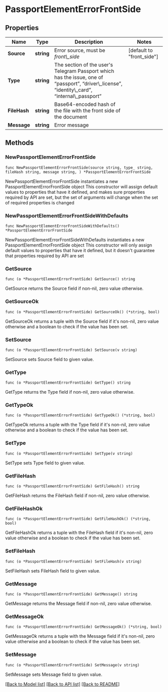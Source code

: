 # PassportElementErrorFrontSide

## Properties

Name | Type | Description | Notes
------------ | ------------- | ------------- | -------------
**Source** | **string** | Error source, must be *front\\_side* | [default to "front_side"]
**Type** | **string** | The section of the user&#39;s Telegram Passport which has the issue, one of “passport”, “driver\\_license”, “identity\\_card”, “internal\\_passport” | 
**FileHash** | **string** | Base64-encoded hash of the file with the front side of the document | 
**Message** | **string** | Error message | 

## Methods

### NewPassportElementErrorFrontSide

`func NewPassportElementErrorFrontSide(source string, type_ string, fileHash string, message string, ) *PassportElementErrorFrontSide`

NewPassportElementErrorFrontSide instantiates a new PassportElementErrorFrontSide object
This constructor will assign default values to properties that have it defined,
and makes sure properties required by API are set, but the set of arguments
will change when the set of required properties is changed

### NewPassportElementErrorFrontSideWithDefaults

`func NewPassportElementErrorFrontSideWithDefaults() *PassportElementErrorFrontSide`

NewPassportElementErrorFrontSideWithDefaults instantiates a new PassportElementErrorFrontSide object
This constructor will only assign default values to properties that have it defined,
but it doesn't guarantee that properties required by API are set

### GetSource

`func (o *PassportElementErrorFrontSide) GetSource() string`

GetSource returns the Source field if non-nil, zero value otherwise.

### GetSourceOk

`func (o *PassportElementErrorFrontSide) GetSourceOk() (*string, bool)`

GetSourceOk returns a tuple with the Source field if it's non-nil, zero value otherwise
and a boolean to check if the value has been set.

### SetSource

`func (o *PassportElementErrorFrontSide) SetSource(v string)`

SetSource sets Source field to given value.


### GetType

`func (o *PassportElementErrorFrontSide) GetType() string`

GetType returns the Type field if non-nil, zero value otherwise.

### GetTypeOk

`func (o *PassportElementErrorFrontSide) GetTypeOk() (*string, bool)`

GetTypeOk returns a tuple with the Type field if it's non-nil, zero value otherwise
and a boolean to check if the value has been set.

### SetType

`func (o *PassportElementErrorFrontSide) SetType(v string)`

SetType sets Type field to given value.


### GetFileHash

`func (o *PassportElementErrorFrontSide) GetFileHash() string`

GetFileHash returns the FileHash field if non-nil, zero value otherwise.

### GetFileHashOk

`func (o *PassportElementErrorFrontSide) GetFileHashOk() (*string, bool)`

GetFileHashOk returns a tuple with the FileHash field if it's non-nil, zero value otherwise
and a boolean to check if the value has been set.

### SetFileHash

`func (o *PassportElementErrorFrontSide) SetFileHash(v string)`

SetFileHash sets FileHash field to given value.


### GetMessage

`func (o *PassportElementErrorFrontSide) GetMessage() string`

GetMessage returns the Message field if non-nil, zero value otherwise.

### GetMessageOk

`func (o *PassportElementErrorFrontSide) GetMessageOk() (*string, bool)`

GetMessageOk returns a tuple with the Message field if it's non-nil, zero value otherwise
and a boolean to check if the value has been set.

### SetMessage

`func (o *PassportElementErrorFrontSide) SetMessage(v string)`

SetMessage sets Message field to given value.



[[Back to Model list]](../README.md#documentation-for-models) [[Back to API list]](../README.md#documentation-for-api-endpoints) [[Back to README]](../README.md)



